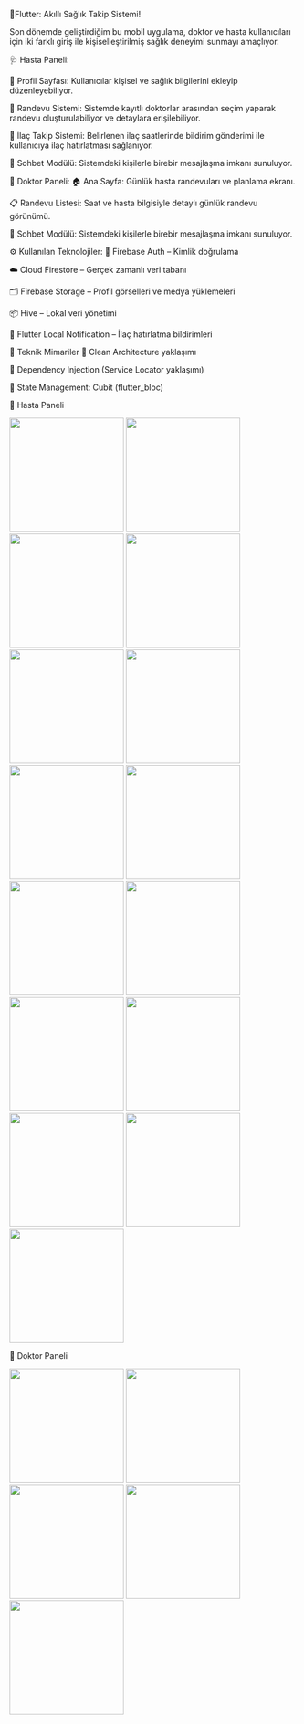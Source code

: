 🎯Flutter: Akıllı Sağlık Takip Sistemi!

Son dönemde geliştirdiğim bu mobil uygulama, doktor ve hasta kullanıcıları için iki farklı giriş ile kişiselleştirilmiş sağlık deneyimi sunmayı amaçlıyor.

🩺 Hasta Paneli:

👤 Profil Sayfası: Kullanıcılar kişisel ve sağlık bilgilerini ekleyip düzenleyebiliyor.

📅 Randevu Sistemi: Sistemde kayıtlı doktorlar arasından seçim yaparak randevu oluşturulabiliyor ve detaylara erişilebiliyor.

💊 İlaç Takip Sistemi: Belirlenen ilaç saatlerinde bildirim gönderimi ile kullanıcıya ilaç hatırlatması sağlanıyor.

💬 Sohbet Modülü: Sistemdeki kişilerle birebir mesajlaşma imkanı sunuluyor.

🩻 Doktor Paneli:
🏠 Ana Sayfa: Günlük hasta randevuları ve planlama ekranı.

📋 Randevu Listesi: Saat ve hasta bilgisiyle detaylı günlük randevu görünümü.

💬 Sohbet Modülü: Sistemdeki kişilerle birebir mesajlaşma imkanı sunuluyor.


⚙️ Kullanılan Teknolojiler:
🔐 Firebase Auth – Kimlik doğrulama

☁️ Cloud Firestore – Gerçek zamanlı veri tabanı

🗂️ Firebase Storage – Profil görselleri ve medya yüklemeleri

📦 Hive – Lokal veri yönetimi

🔔 Flutter Local Notification – İlaç hatırlatma bildirimleri


🔧 Teknik Mimariler
🧱 Clean Architecture yaklaşımı

🧪 Dependency Injection (Service Locator yaklaşımı)

🔄 State Management: Cubit (flutter_bloc)


📱 Hasta Paneli

<p float="left">
  <img src="resource/login.jpg" width="200">
  <img src="resource/hasta_sign_up.jpg" width="200">
  <img src="resource/doctor_sign_up.jpg" width="200">
  <img src="resource/create_profile.jpg" width="200">
  <img src="resource/add_profile.jpg" width="200">
  <img src="resource/profile.jpg" width="200">
  <img src="resource/add_appointment.jpg" width="200">
  <img src="resource/create_appointment.jpg" width="200">
  <img src="resource/all_appointment.jpg" width="200">
  <img src="resource/appointment_detail.jpg" width="200">
  <img src="resource/appointment_section.jpg" width="200">
  <img src="resource/appointmetn_complete.jpg" width="200">
  <img src="resource/medicine.jpg" width="200">
  <img src="resource/medicine_view.jpg" width="200">
  <img src="resource/chat.jpg" width="200">
</p>

📱 Doktor Paneli

<p float="left">
  <img src="resource/doctor_view.jpg" width="200">
    <img src="resource/add_note.jpg" width="200">
    <img src="resource/all_note.jpg" width="200">
    <img src="resource/doctor_appointment.jpg" width="200">
    <img src="resource/hasta_detay.jpg" width="200">



</p>
